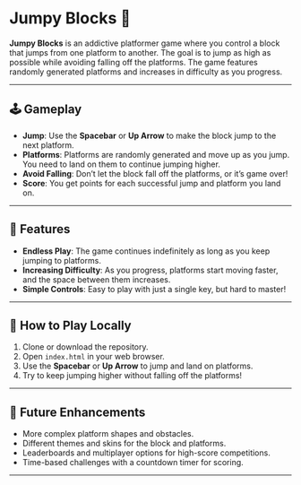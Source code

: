 # Jumpy Blocks 🚧

**Jumpy Blocks** is an addictive platformer game where you control a block that jumps from one platform to another. The goal is to jump as high as possible while avoiding falling off the platforms. The game features randomly generated platforms and increases in difficulty as you progress.

---

## 🕹️ Gameplay

- **Jump**: Use the **Spacebar** or **Up Arrow** to make the block jump to the next platform.
- **Platforms**: Platforms are randomly generated and move up as you jump. You need to land on them to continue jumping higher.
- **Avoid Falling**: Don’t let the block fall off the platforms, or it’s game over!
- **Score**: You get points for each successful jump and platform you land on.

---

## 🔧 Features

- **Endless Play**: The game continues indefinitely as long as you keep jumping to platforms.
- **Increasing Difficulty**: As you progress, platforms start moving faster, and the space between them increases.
- **Simple Controls**: Easy to play with just a single key, but hard to master!

---

## 🚀 How to Play Locally

1. Clone or download the repository.
2. Open `index.html` in your web browser.
3. Use the **Spacebar** or **Up Arrow** to jump and land on platforms.
4. Try to keep jumping higher without falling off the platforms!

---

## 🎯 Future Enhancements

- More complex platform shapes and obstacles.
- Different themes and skins for the block and platforms.
- Leaderboards and multiplayer options for high-score competitions.
- Time-based challenges with a countdown timer for scoring.

---
